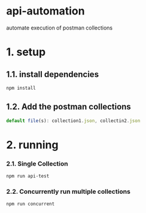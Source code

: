 # api-automation
automate execution of postman collections

# 1. setup
## 1.1. install dependencies
```sh
npm install
```
## 1.2. Add the postman collections 
```js
default file(s): collection1.json, collectin2.json
```

# 2. running

### 2.1. Single Collection
```sh
npm run api-test
```
### 2.2. Concurrently run multiple collections
```sh
npm run concurrent
```
